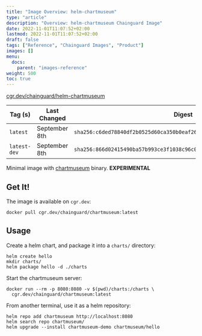 ```yaml
---
title: "Image Overview: helm-chartmuseum"
type: "article"
description: "Overview: helm-chartmuseum Chainguard Image"
date: 2022-11-01T11:07:52+02:00
lastmod: 2022-11-01T11:07:52+02:00
draft: false
tags: ["Reference", "Chainguard Images", "Product"]
images: []
menu:
  docs:
    parent: "images-reference"
weight: 500
toc: true
---
```


[cgr.dev/chainguard/helm-chartmuseum](https://github.com/chainguard-images/images/tree/main/images/helm-chartmuseum)

| Tag (s)       | Last Changed  | Digest                                                                    |
|---------------|---------------|---------------------------------------------------------------------------|
|  `latest`     | September 8th | `sha256:c6ded78840df2b0525d60ca350b0eaf265dafe7205860ca1a1071332dd6e8b34` |
|  `latest-dev` | September 8th | `sha256:866d02415490ba57b993ce3f1038c96c02b4274d59a5885c30fc82ff3ef62592` |



Minimal image with
[chartmuseum](https://github.com/helm/chartmuseum)
binary. **EXPERIMENTAL**

## Get It!

The image is available on `cgr.dev`:

```
docker pull cgr.dev/chainguard/chartmuseum:latest
```

## Usage

Create a helm chart, and package it into a `charts/` directory:

```
helm create hello
mkdir charts/
helm package hello -d ./charts
```

Start the chartmuseum server:

```
docker run --rm -p 8080:8080 -v $(pwd)/charts:/charts \
  cgr.dev/chainguard/chartmuseum:latest
```

From another terminal, use it as a helm repository:
```
helm repo add chartmuseum http://localhost:8080
helm search repo chartmuseum/
helm upgrade --install chartmuseum-demo chartmuseum/hello
```

